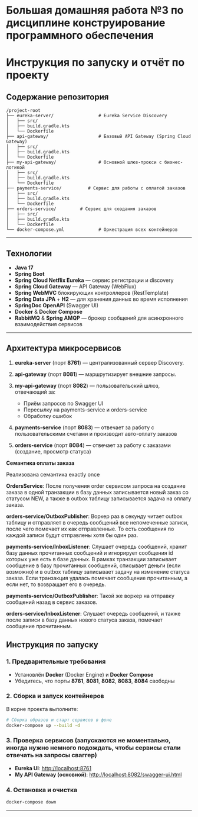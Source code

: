 # Большая домашняя работа  №3 по дисциплине конструирование программного обеспечения
# Инструкция по запуску и отчёт по проекту

## Содержание репозитория

```
/project-root
├── eureka-server/                 # Eureka Service Discovery
│   ├── src/                       
│   ├── build.gradle.kts
│   └── Dockerfile
├── api-gateway/                   # Базовый API Gateway (Spring Cloud Gateway)
│   ├── src/                      
│   ├── build.gradle.kts
│   └── Dockerfile
├── my-api-gateway/                # Основной шлюз-прокси с бизнес-логикой
│   ├── src/                       
│   ├── build.gradle.kts
│   └── Dockerfile
├── payments-service/          # Сервис для работы с оплатой заказов
│   ├── src/                       
│   ├── build.gradle.kts
│   └── Dockerfile
├── orders-service/         # Сервис для создания заказов
│   ├── src/                       
│   ├── build.gradle.kts
│   └── Dockerfile
└── docker-compose.yml             # Оркестрация всех контейнеров
```

---

## Технологии

* **Java 17**
* **Spring Boot** 
* **Spring Cloud Netflix Eureka** — сервис регистрации и discovery
* **Spring Cloud Gateway** — API Gateway (WebFlux)
* **Spring WebMVC** блокирующих контроллеров (RestTemplate)
* **Spring Data JPA** + **H2** — для хранения данных во время исполнения
* **SpringDoc OpenAPI** (Swagger UI)
* **Docker** & **Docker Compose**
* **RabbitMQ** & **Spring AMQP** — брокер сообщений для асинхронного взаимодействия сервисов

---

## Архитектура микросервисов

1. **eureka-server** (порт **8761**) — централизованный сервер Discovery.
2. **api-gateway** (порт **8081**) — маршрутизирует внешние запросы.
3. **my-api-gateway** (порт **8082**) — пользовательский шлюз, отвечающий за:

   * Приём запросов по Swagger UI
   * Пересылку на payments-service и orders-service
   * Обработку ошибок
4. **payments-service** (порт **8083**) — отвечает за работу с пользовательскими счетами и производит авто-оплату заказов
5. **orders-service** (порт **8084**) — отвечает за работу с заказами (создание, просмотр статуса)

**Семантика оплаты заказа**

Реализована семантика exactly once

**OrdersService**: После получения order сервисом запроса на создание заказа в одной транзакции в базу данных записывается новый заказ со статусом NEW, а также в outbox таблицу записывается задача на оплату заказа.

**orders-service/OutboxPublisher**: Воркер раз в секунду читает outbox таблицу и отправляет в очередь сообщений все непомеченные записи, после чего помечает их как отправленные. То есть сообщения по каждой записи будут отправлены хотя бы один раз.

**payments-service/InboxListener**: Слушает очередь сообщений, хранит базу данных прочитанных сообщений и игнорирует сообщения id которых уже есть в базе данных. 
В рамках транзакции записывает сообщение в базу прочитанных сообщений, списывает деньги (если возможно) и в outbox таблицу записывает задачу на изменение статуса заказа. 
Если транзакция удалась помечает сообщение прочитанным, а если нет, то возвращает его в очередь.

**payments-service/OutboxPublisher**: Такой же воркер на отправку сообщений назад в сервис заказов.

**orders-service/InboxListener**: Слушает очередь сообщений, и также после записи в базу данных нового статуса заказа, помечает сообщение прочитанным.

## Инструкция по запуску

### 1. Предварительные требования

* Установлён **Docker** (Docker Engine) и **Docker Compose**
* Убедитесь, что порты **8761**, **8081**, **8082**, **8083**, **8084** свободны

### 2. Сборка и запуск контейнеров

В корне проекта выполните:

```bash
# Сборка образов и старт сервисов в фоне
docker-compose up --build -d
```

### 3. Проверка сервисов (запускаются не моментально, иногда нужно немного подождать, чтобы сервисы стали отвечать на запросы сваггер)

* **Eureka UI**:
  [http://localhost:8761](http://localhost:8761)
* **My API Gateway (основной)**:
  [http://localhost:8082/swagger-ui.html](http://localhost:8082/swagger-ui.html)


### 4. Остановка и очистка

```bash
docker-compose down
```

---
